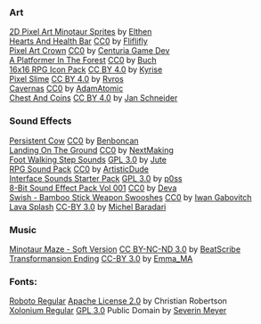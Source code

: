 ### Art
[2D Pixel Art Minotaur Sprites](https://elthen.itch.io/2d-pixel-art-minotaur-sprites) by [Elthen](https://elthen.itch.io/)<br>
[Hearts And Health Bar](https://fliflifly.itch.io/hearts-and-health-bar) [CC0](https://creativecommons.org/share-your-work/public-domain/cc0/) by [Fliflifly](https://fliflifly.itch.io/)<br>
[Pixel Art Crown](https://centuria-game-dev.itch.io/pixel-art-crown) [CC0](https://creativecommons.org/share-your-work/public-domain/cc0/) by [Centuria Game Dev](https://centuria-game-dev.itch.io/)<br>
[A Platformer In The Forest](https://opengameart.org/content/a-platformer-in-the-forest) [CC0](https://creativecommons.org/share-your-work/public-domain/cc0/) by [Buch](https://opengameart.org/users/buch)<br>
[16x16 RPG Icon Pack](https://kyrise.itch.io/kyrises-free-16x16-rpg-icon-pack) [CC BY 4.0](https://creativecommons.org/licenses/by/4.0/) by [Kyrise](https://kyrise.itch.io/)<br>
[Pixel Slime](https://rvros.itch.io/pixel-art-animated-slime) [CC BY 4.0](https://creativecommons.org/licenses/by/4.0/) by [Rvros](https://rvros.itch.io/)<br>
[Cavernas](https://adamatomic.itch.io/cavernas) [CC0](https://creativecommons.org/share-your-work/public-domain/cc0/) by [AdamAtomic](https://adamatomic.itch.io/)<br>
[Chest And Coins](https://jan-schneider.itch.io/chest-and-coins) [CC BY 4.0](https://creativecommons.org/licenses/by/4.0/) by [Jan Schneider](https://jan-schneider.itch.io/)<br>

### Sound Effects
[Persistent Cow](https://freesound.org/people/Benboncan/sounds/63716/) [CC0](https://creativecommons.org/share-your-work/public-domain/cc0/) by [Benboncan](https://freesound.org/people/Benboncan/)<br>
[Landing On The Ground](https://freesound.org/people/nextmaking/sounds/86005/) [CC0](https://creativecommons.org/share-your-work/public-domain/cc0/) by [NextMaking](https://freesound.org/people/nextmaking/)<br>
[Foot Walking Step Sounds](https://opengameart.org/content/foot-walking-step-sounds-on-stone-water-snow-wood-and-dirt) [GPL 3.0](https://choosealicense.com/licenses/gpl-3.0/) by [Jute](http://alturl.com/quao)<br>
[RPG Sound Pack](https://opengameart.org/content/rpg-sound-pack) [CC0](https://creativecommons.org/share-your-work/public-domain/cc0/) by [ArtisticDude](https://opengameart.org/users/artisticdude)<br>
[Interface Sounds Starter Pack](https://opengameart.org/content/interface-sounds-starter-pack) [GPL 3.0](https://choosealicense.com/licenses/gpl-3.0/) by [p0ss](https://opengameart.org/users/p0ss)<br>
[8-Bit Sound Effect Pack Vol 001](https://opengameart.org/content/8-bit-sound-effect-pack-vol-001) [CC0](https://creativecommons.org/share-your-work/public-domain/cc0/) by [Deva](https://opengameart.org/users/deva)<br>
[Swish - Bamboo Stick Weapon Swooshes](https://opengameart.org/content/swish-bamboo-stick-weapon-swhoshes) [CC0](https://creativecommons.org/share-your-work/public-domain/cc0/) by [Iwan Gabovitch](http://qubodup.net/)<br>
[Lava Splash](https://opengameart.org/content/lava-splash) [CC-BY 3.0](https://creativecommons.org/licenses/by/3.0/) by [Michel Baradari](http://apollo-music.de/)<br>

### Music
[Minotaur Maze - Soft Version](https://chipmusic.org/BeatScribe/music/one-deck-dungeon-ost-minotaur-maze---soft-version) [CC BY-NC-ND 3.0](https://creativecommons.org/licenses/by-nc-nd/3.0/) by [BeatScribe](https://chipmusic.org/BeatScribe)<br>
[Transformansion Ending](https://opengameart.org/content/transformansion-ending) [CC-BY 3.0](https://creativecommons.org/licenses/by/3.0/) by [Emma_MA](https://opengameart.org/users/emmama)

### Fonts:
[Roboto Regular](https://fonts.google.com/specimen/Roboto) [Apache License 2.0](https://choosealicense.com/licenses/apache-2.0/) by Christian Robertson<br>
[Xolonium Regular](https://www.dafont.com/xolonium.font) [GPL 3.0](https://choosealicense.com/licenses/gpl-3.0/) Public Domain by [Severin Meyer](https://sev.dev/)<br>
